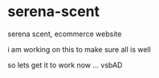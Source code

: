 # serena-scent
serena scent, ecommerce website


i am working on this to make sure all is well


so lets get it to work now ...
vsbAD